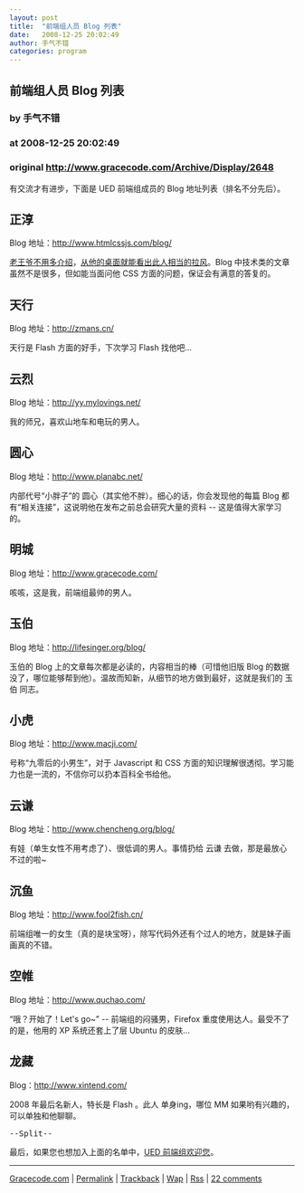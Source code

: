 ```yaml
---
layout: post
title:  "前端组人员 Blog 列表"
date:   2008-12-25 20:02:49
author: 手气不错
categories: program
---
```


## 前端组人员 Blog 列表
### by 手气不错
### at 2008-12-25 20:02:49
### original <http://www.gracecode.com/Archive/Display/2648>

<p>有交流才有进步，下面是 UED 前端组成员的 Blog 地址列表（排名不分先后）。</p>

<h2>正淳</h2><p>Blog 地址：<a href="http://www.htmlcssjs.com/blog/" title="http://www.htmlcssjs.com/blog/">http://www.htmlcssjs.com/blog/</a></p>

<p><a href="http://www.gracecode.com/Archive/Display/2505" title="http://www.gracecode.com/Archive/Display/2505">老王爷不用多介绍</a>，<a href="http://ued.taobao.com/blog/2008/12/04/the-third-d2/" title="http://ued.taobao.com/blog/2008/12/04/the-third-d2/">从他的桌面就能看出此人相当的拉风</a>。Blog 中技术类的文章虽然不是很多，但如能当面问他 CSS 方面的问题，保证会有满意的答复的。</p>

<h2>天行</h2><p>Blog 地址：<a href="http://zmans.cn/" title="http://zmans.cn/">http://zmans.cn/</a></p>

<p>天行是 Flash 方面的好手，下次学习 Flash 找他吧…</p>

<h2>云烈</h2><p>Blog 地址：<a href="http://yy.mylovings.net/" title="http://yy.mylovings.net/">http://yy.mylovings.net/</a></p>

<p>我的师兄，喜欢山地车和电玩的男人。</p>

<h2>圆心</h2><p>Blog 地址：<a href="http://www.planabc.net/" title="http://www.planabc.net/">http://www.planabc.net/</a></p>

<p>内部代号“小胖子”的 圆心（其实他不胖）。细心的话，你会发现他的每篇 Blog 都有“相关连接”，这说明他在发布之前总会研究大量的资料 -- 这是值得大家学习的。</p>

<h2>明城</h2><p>Blog 地址：<a href="http://www.gracecode.com/" title="http://www.gracecode.com/">http://www.gracecode.com/</a></p>

<p>咳咳，这是我，前端组最帅的男人。</p>

<h2>玉伯</h2><p>Blog 地址：<a href="http://lifesinger.org/blog/" title="http://lifesinger.org/blog/">http://lifesinger.org/blog/</a></p>

<p>玉伯的 Blog 上的文章每次都是必读的，内容相当的棒（可惜他旧版 Blog 的数据没了，哪位能够帮到他）。温故而知新，从细节的地方做到最好，这就是我们的 玉伯 同志。</p>

<h2>小虎</h2><p>Blog 地址：<a href="http://www.macji.com/" title="http://www.macji.com/">http://www.macji.com/</a></p>

<p>号称“九零后的小男生”，对于 Javascript 和 CSS 方面的知识理解很透彻。学习能力也是一流的，不信你可以扔本百科全书给他。</p>

<h2>云谦</h2><p>Blog 地址：<a href="http://www.chencheng.org/blog/" title="http://www.chencheng.org/blog/">http://www.chencheng.org/blog/</a></p>

<p>有娃（单生女性不用考虑了）、很低调的男人。事情扔给 云谦 去做，那是最放心不过的啦~</p>

<h2>沉鱼</h2><p>Blog 地址：<a href="http://www.fool2fish.cn/" title="http://www.fool2fish.cn/">http://www.fool2fish.cn/</a></p>

<p>前端组唯一的女生（真的是块宝呀），除写代码外还有个过人的地方，就是妹子画画真的不错。</p>

<h2>空帷</h2><p>Blog 地址：<a href="http://www.quchao.com/" title="http://www.quchao.com/">http://www.quchao.com/</a></p>

<p>“哦？开始了！Let's go~” -- 前端组的闷骚男，Firefox 重度使用达人。最受不了的是，他用的 XP 系统还套上了层 Ubuntu 的皮肤…</p>

<h2>龙藏</h2><p>Blog：<a href="http://www.xintend.com/" title="http://www.xintend.com/">http://www.xintend.com/</a></p>

<p>2008 年最后名新人，特长是 Flash 。此人 单身ing，哪位 MM 如果哟有兴趣的，可以单独和他聊聊。</p>

<p><tt>--Split--</tt></p>

<p>最后，如果您也想加入上面的名单中，<a href="http://ued.taobao.com/job/season3/" title="http://ued.taobao.com/job/season3/">UED 前端组欢迎您</a>。</p>

 <hr> <p><a href="http://www.gracecode.com">Gracecode.com</a> | <a href="http://www.gracecode.com/Archive/Display/2648">Permalink</a> | <a href="http://www.gracecode.com/Trackback/Recieve/2648/qaqvyl">Trackback</a> | <a href="http://www.gracecode.com/wap/d/2648">Wap</a> | <a href="http://rss.gracecode.com">Rss</a> | <a href="http://www.gracecode.com/Archive/Display/2648#archive_commit">22 comments</a> </p>